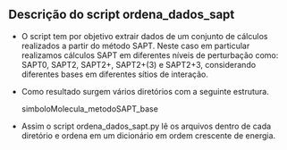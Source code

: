 ## Descrição do script ordena_dados_sapt

 - O script tem por objetivo extrair dados de um conjunto de cálculos
 realizados a partir do método SAPT. Neste caso em particular realizamos
 cálculos SAPT em diferentes níveis de perturbação como: SAPT0, SAPT2, 
 SAPT2+, SAPT2+(3) e SAPT2+3, considerando diferentes bases em 
 diferentes sítios de interação.
 
 - Como resultado surgem vários diretórios com a seguinte estrutura.
 
    simboloMolecula_metodoSAPT_base
 
 - Assim o script ordena_dados_sapt.py lê os arquivos dentro de cada
 diretório e ordena em um dicionário em ordem crescente de energia.
